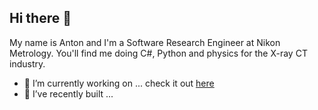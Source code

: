 ## Hi there 👋

My name is Anton and I'm a Software Research Engineer at Nikon Metrology. You'll find me doing C#, Python and physics for the X-ray CT industry.

- 🔭 I’m currently working on ... check it out [here](https://github.com/anton-charman)
- 🌱 I’ve recently built ...
<!--
**anton-charman/anton-charman** is a ✨ _special_ ✨ repository because its `README.md` (this file) appears on your GitHub profile.

Here are some ideas to get you started:

- 🔭 I’m currently working on ...
- 🌱 I’m currently learning ...
- 👯 I’m looking to collaborate on ...
- 🤔 I’m looking for help with ...
- 💬 Ask me about ...
- 📫 How to reach me: ...
- 😄 Pronouns: ...
- ⚡ Fun fact: ...
-->
